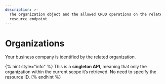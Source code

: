 ```yaml
---
description: >-
  The organization object and the allowed CRUD operations on the related
  resource endpoint
---
```


# Organizations

Your business company is identified by the related organization.&#x20;

{% hint style="info" %}
This is a **singleton API**, meaning that only the organization within the current scope it’s retrieved. No need to specify the resource ID.
{% endhint %}
